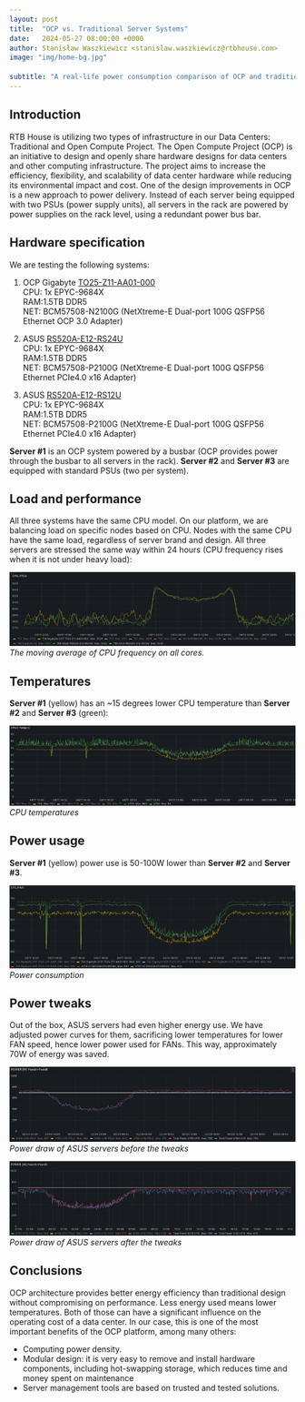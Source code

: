 ```yaml
---
layout: post
title:  "OCP vs. Traditional Server Systems"
date:   2024-05-27 08:00:00 +0000
author: Stanisław Waszkiewicz <stanislaw.waszkiewicz@rtbhouse.com>
image: "img/home-bg.jpg"

subtitle: "A real-life power consumption comparison of OCP and traditional servers in our infrastructure."
---
```


## Introduction


RTB House is utilizing two types of infrastructure in our Data Centers: Traditional and Open Compute Project. 
The Open Compute Project (OCP) is an initiative to design and openly share hardware designs for data centers and other computing infrastructure. The project aims to increase the efficiency, flexibility, and scalability of data center hardware while reducing its environmental impact and cost. 
One of the design improvements in OCP is a new approach to power delivery. Instead of each server being equipped with two PSUs (power supply units), all servers in the rack are powered by power supplies on the rack level, using a redundant power bus bar.

## Hardware specification

We are testing the following systems: 
1. OCP Gigabyte <a href="https://www.gigabyte.com/pl/Enterprise/Data-Center/TO25-Z11-rev-AA01">TO25-Z11-AA01-000</a><br/>CPU: 1x EPYC-9684X<br/>RAM:1.5TB DDR5<br/>NET: BCM57508-N2100G (NetXtreme-E Dual-port 100G QSFP56 Ethernet OCP 3.0 Adapter) 

2. ASUS <a href="https://servers.asus.com/products/Servers/Rack-Servers/RS520A-E12-RS24U">RS520A-E12-RS24U</a><br/>CPU: 1x EPYC-9684X<br/>RAM:1.5TB DDR5<br/>NET: BCM57508-P2100G (NetXtreme-E Dual-port 100G QSFP56 Ethernet PCIe4.0 x16 Adapter) 

3. ASUS <a href="https://servers.asus.com/products/Servers/Rack-Servers/RS520A-E12-RS12U">RS520A-E12-RS12U</a><br/>CPU: 1x EPYC-9684X<br/>RAM:1.5TB DDR5<br/>NET: BCM57508-P2100G (NetXtreme-E Dual-port 100G QSFP56 Ethernet PCIe4.0 x16 Adapter) 

**Server #1** is an OCP system powered by a busbar (OCP provides power through the busbar to all servers in the rack). **Server #2** and **Server #3** are equipped with standard PSUs (two per system). 


## Load and performance

All three systems have the same CPU model. On our platform, we are balancing load on specific nodes based on CPU. Nodes with the same CPU have the same load, regardless of server brand and design. 
All three servers are stressed the same way within 24 hours (CPU frequency rises when it is not under heavy load):


<p>
<img src="/pics/OCP-1.png"/>
<em>The moving average of CPU frequency on all cores.</em>
</p>

## Temperatures

**Server #1** (yellow) has an ~15 degrees lower CPU temperature than **Server #2** and **Server #3** (green):

<p>
<img src="/pics/OCP-2.png"/>
<em>CPU temperatures</em>
</p>

## Power usage

**Server #1** (yellow) power use is 50-100W lower than **Server #2** and **Server #3**. 


<p>
<img src="/pics/OCP-3.png"/>
<em>Power consumption</em>
</p>

## Power tweaks

Out of the box, ASUS servers had even higher energy use. We have adjusted power curves for them, sacrificing lower temperatures for lower FAN speed, hence lower power used for FANs. This way, approximately 70W of energy was saved. 


<p>
<img src="/pics/OCP-4.png"/>
<em>Power draw of ASUS servers before the tweaks</em>
</p>

<p>
<img src="/pics/OCP-5.png"/>
<em>Power draw of ASUS servers after the tweaks</em>
</p>

## Conclusions

OCP architecture provides better energy efficiency than traditional design without compromising on performance.  Less energy used means lower temperatures. Both of those can have a significant influence on the operating cost of a data center. In our case, this is one of the most important benefits of the OCP platform, among many others: 
- Computing power density. 
- Modular design: it is very easy to remove and install hardware components, including hot-swapping storage, which reduces time and money spent on maintenance
- Server management tools are based on trusted and tested solutions.
